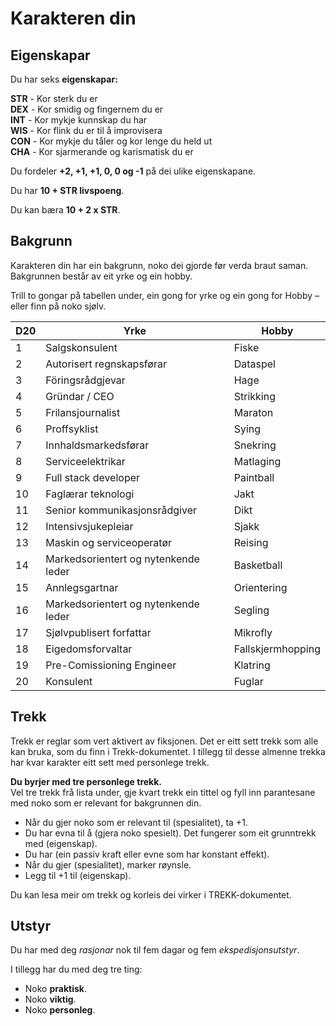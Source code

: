 # Karakteren din

## Eigenskapar

Du har seks __eigenskapar:__  

__STR__   -  Kor sterk du er  
__DEX__   -  Kor smidig og fingernem du er  
__INT__   -  Kor mykje kunnskap du har  
__WIS__   -  Kor flink du er til å improvisera  
__CON__   -  Kor mykje du tåler og kor lenge du held ut  
__CHA__   -  Kor sjarmerande og karismatisk du er  

Du fordeler __+2, +1, +1, 0, 0 og -1__ på dei ulike eigenskapane.

Du har __10 + STR livspoeng__.

Du kan bæra __10 + 2 x STR__.


## Bakgrunn

Karakteren din har ein bakgrunn, noko dei gjorde før verda braut saman. Bakgrunnen består av eit yrke og ein hobby.

Trill to gongar på tabellen under, ein gong for yrke og ein gong for Hobby – eller finn på noko sjølv.

| D20 | Yrke                      | Hobby             |
| --- | ------------------------- | ----------------- |
| 1   | Salgskonsulent             | Fiske             |
| 2   | Autorisert regnskapsførar | Dataspel          |
| 3   | Föringsrådgjevar           | Hage              |
| 4   | Gründar / CEO                   | Strikking         |
| 5   | Frilansjournalist               | Maraton           |
| 6   | Proffsyklist              | Sying             |
| 7   | Innhaldsmarkedsførar               | Snekring          |
| 8   | Serviceelektrikar                | Matlaging         |
| 9   | Full stack developer      | Paintball         |
| 10  | Faglærar teknologi                     | Jakt              |
| 11  | Senior kommunikasjonsrådgiver                  | Dikt              |
| 12  | Intensivsjukepleiar                      | Sjakk             |
| 13  | Maskin og serviceoperatør              | Reising           |
| 14  | Markedsorientert og nytenkende leder                     | Basketball        |
| 15  | Annlegsgartnar                   | Orientering       |
| 16  | Markedsorientert og nytenkende leder                   | Segling           |
| 17  | Sjølvpublisert forfattar                 | Mikrofly          |
| 18  | Eigedomsforvaltar                  | Fallskjermhopping |
| 19  | Pre-Comissioning Engineer                  | Klatring          |
| 20  | Konsulent                 | Fuglar            |

## Trekk

Trekk er reglar som vert aktivert av fiksjonen. Det er eitt sett trekk som alle kan bruka, som du finn i Trekk-dokumentet.
I tillegg til desse almenne trekka har kvar karakter eitt sett med personlege trekk.

__Du byrjer med tre personlege trekk.__  
Vel tre trekk frå lista under, gje kvart trekk ein tittel og fyll inn parantesane med noko som er relevant for bakgrunnen din.

- Når du gjer noko som er relevant til (spesialitet), ta +1.
- Du har evna til å (gjera noko spesielt). Det fungerer som eit grunntrekk med (eigenskap). 
- Du har (ein passiv kraft eller evne som har konstant effekt).
- Når du gjer (spesialitet), marker røynsle.
- Legg til +1 til (eigenskap).

Du kan lesa meir om trekk og korleis dei virker i TREKK-dokumentet.

## Utstyr

Du har med deg _rasjonar_ nok til fem dagar og fem _ekspedisjonsutstyr_.

I tillegg har du med deg tre ting:
- Noko __praktisk__.
- Noko __viktig__.
- Noko __personleg__.
